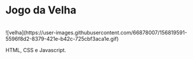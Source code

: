 # Jogo da Velha

<br>
![velha](https://user-images.githubusercontent.com/66878007/156819591-5596f8d2-8379-421e-b42c-725cbf3aca1e.gif)
<br>

HTML, CSS e Javascript.
